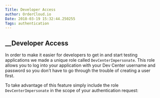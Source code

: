 ```yaml
---
Title: Developer Access
author: OrderCloud.io 
Date: 2018-03-19 15:32:44.250255
Tags: authentication
---
```



## __Developer Access

In order to make it easier for developers to get in and start testing
applications we made a unique role called `DevCenterImpersonate`. This role
allows you to log into your application with your Dev Center username and
password so you don't have to go through the trouble of creating a user first.

To take advantage of this feature simply include the role
`DevCenterImpersonate` in the scope of your authentication request:

